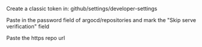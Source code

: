 Create a classic token in: github/settings/developer-settings

Paste in the password field of argocd/repositories and mark the "Skip serve verification" field

Paste the https repo url
